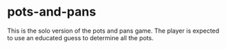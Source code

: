 # pots-and-pans
This is the solo version of the pots and pans game. The player is expected to use an educated guess to determine all the pots.
